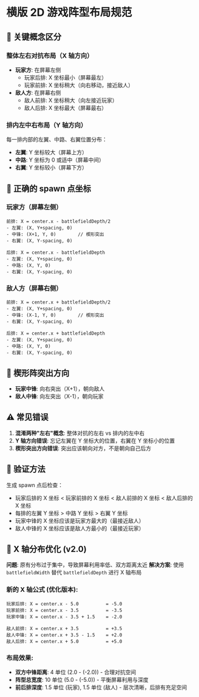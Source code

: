 # 横版 2D 游戏阵型布局规范

## 🎯 关键概念区分

### 整体左右对抗布局（X 轴方向）

- **玩家方**: 在屏幕左侧
  - 玩家后排: X 坐标最小（屏幕最左）
  - 玩家前排: X 坐标稍大（向右移动，接近敌人）
- **敌人方**: 在屏幕右侧
  - 敌人前排: X 坐标稍大（向左接近玩家）
  - 敌人后排: X 坐标最大（屏幕最右）

### 排内左中右布局（Y 轴方向）

每一排内部的左翼、中路、右翼位置分布：

- **左翼**: Y 坐标较大（屏幕上方）
- **中路**: Y 坐标为 0 或适中（屏幕中间）
- **右翼**: Y 坐标较小（屏幕下方）

## 📐 正确的 spawn 点坐标

### 玩家方（屏幕左侧）

```
前排: X = center.x - battlefieldDepth/2
- 左翼: (X, Y+spacing, 0)
- 中锋: (X+1, Y, 0)        // 楔形突出
- 右翼: (X, Y-spacing, 0)

后排: X = center.x - battlefieldDepth
- 左翼: (X, Y+spacing, 0)
- 中路: (X, Y, 0)
- 右翼: (X, Y-spacing, 0)
```

### 敌人方（屏幕右侧）

```
前排: X = center.x + battlefieldDepth/2
- 左翼: (X, Y+spacing, 0)
- 中锋: (X-1, Y, 0)        // 楔形突出
- 右翼: (X, Y-spacing, 0)

后排: X = center.x + battlefieldDepth
- 左翼: (X, Y+spacing, 0)
- 中路: (X, Y, 0)
- 右翼: (X, Y-spacing, 0)
```

## 🔧 楔形阵突出方向

- **玩家中锋**: 向右突出（X+1），朝向敌人
- **敌人中锋**: 向左突出（X-1），朝向玩家

## ⚠️ 常见错误

1. **混淆两种"左右"概念**: 整体对抗的左右 vs 排内的左中右
2. **Y 轴方向错误**: 忘记左翼在 Y 坐标大的位置，右翼在 Y 坐标小的位置
3. **楔形突出方向错误**: 突出应该朝向对方，不是朝向自己后方

## 🎯 验证方法

生成 spawn 点后检查：

- 玩家后排的 X 坐标 < 玩家前排的 X 坐标 < 敌人前排的 X 坐标 < 敌人后排的 X 坐标
- 每排的左翼 Y 坐标 > 中路 Y 坐标 > 右翼 Y 坐标
- 玩家中锋的 X 坐标应该是玩家方最大的（最接近敌人）
- 敌人中锋的 X 坐标应该是敌人方最小的（最接近玩家）

## 📏 X 轴分布优化 (v2.0)

**问题**: 原有分布过于集中，导致屏幕利用率低、双方距离太近
**解决方案**: 使用 `battlefieldWidth` 替代 `battlefieldDepth` 进行 X 轴布局

### 新的 X 轴公式 (优化版本):

```
玩家后排: X = center.x - 5.0          = -5.0
玩家前排: X = center.x - 3.5          = -3.5
玩家中锋: X = center.x - 3.5 + 1.5    = -2.0

敌人前排: X = center.x + 3.5          = +3.5
敌人中锋: X = center.x + 3.5 - 1.5    = +2.0
敌人后排: X = center.x + 5.0          = +5.0
```

### 布局效果:

- **双方中锋距离**: 4 单位 (2.0 - (-2.0)) - 合理对抗空间
- **阵型总宽度**: 10 单位 (5.0 - (-5.0)) - 平衡屏幕利用与深度
- **前后排深度**: 1.5 单位 (玩家), 1.5 单位 (敌人) - 层次清晰，后排有充足空间

